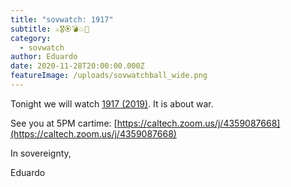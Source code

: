 ```yaml
---
title: "sovwatch: 1917"
subtitle: ⚔️🎖️🏵️💣💥🎳
category:
  - sovwatch
author: Eduardo
date: 2020-11-28T20:00:00.000Z
featureImage: /uploads/sovwatchball_wide.png
---
```

Tonight we will watch [1917 (2019)](https://www.youtube.com/watch?v=gZjQROMAh_s). It is about war.



See you at 5PM cartime: [https://caltech.zoom.​us/j/4359087668](https://caltech.zoom.us/j/4359087668)



In sovereignty,



Eduardo